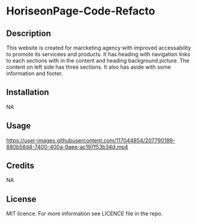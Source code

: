 # HoriseonPage-Code-Refacto

## Description

This website is created for marcketing agency with improved accessability to promote its servicees and products. It has heading with navigation links to each sections with in the content and heading background picture. The content on left side has three sections. It also has aside with some information and footer.


## Installation

NA

## Usage

https://user-images.githubusercontent.com/117044854/207790189-880b58d4-7400-400a-9aee-ac197f53b34d.mp4

## Credits




NA

## License
MIT licence. For more information see LICENCE file in the repo.
